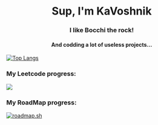 <h1 align="center">Sup, I'm KaVoshnik</h1>
<h3 align="center">I like Bocchi the rock!</h3>
<h4 align="center">And codding a lot of useless projects...</h4>

[![Top Langs](https://github-readme-stats.vercel.app/api/top-langs/?username=KaVoshnik&layout=compact&theme=vision-friendly-dark)](https://github.com/anuraghazra/github-readme-stats)

<h3>My Leetcode progress:</h3>

<img src="https://leetcard.jacoblin.cool/Kavoshnik?theme=dark" />

<h3>My RoadMap progress:</h3>

[![roadmap.sh](https://roadmap.sh/card/tall/665494a8d6b907c7f7feb88e?variant=dark)](https://roadmap.sh)

